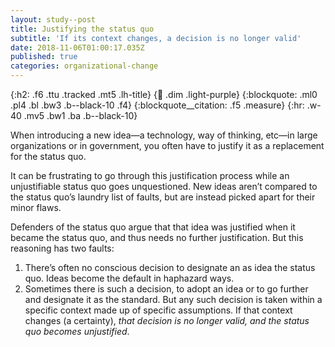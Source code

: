 ```yaml
---
layout: study--post
title: Justifying the status quo
subtitle: 'If its context changes, a decision is no longer valid'
date: 2018-11-06T01:00:17.035Z
published: true
categories: organizational-change
---
```

{:h2: .f6 .ttu .tracked .mt5 .lh-title}
{:link: .dim .light-purple}
{:blockquote: .ml0 .pl4 .bl .bw3 .b--black-10 .f4}
{:blockquote__citation: .f5 .measure}
{:hr: .w-40 .mv5 .bw1 .ba .b--black-10}

When introducing a new idea—a technology, way of thinking, etc—in large organizations or in government, you often have to justify it as a replacement for the status quo.

It can be frustrating to go through this justification process while an unjustifiable status quo goes unquestioned. New ideas aren’t compared to the status quo’s laundry list of faults, but are instead picked apart for their minor flaws.

Defenders of the status quo argue that that idea was justified when it became the status quo, and thus needs no further justification. But this reasoning has two faults:

1. There’s often no conscious decision to designate an as idea the status quo. Ideas become the default in haphazard ways.
2. Sometimes there is such a decision, to adopt an idea or to go further and designate it as the standard. But any such decision is taken within a specific context made up of specific assumptions. If that context changes (a certainty), _that decision is no longer valid, and the status quo becomes unjustified_.
